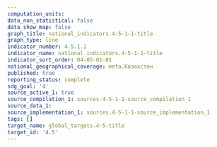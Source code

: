 ```yaml
---
computation_units:
data_non_statistical: false
data_show_map: false
graph_title: national_indicators.4-5-1-1-title
graph_type: line
indicator_number: 4.5.1.1
indicator_name: national_indicators.4-5-1-1-title
indicator_sort_order: 04-05-01-01
national_geographical_coverage: meta.Казахстан
published: true
reporting_status: complete
sdg_goal: '4'
source_active_1: true
source_compilation_1: sources.4-5-1-1-source_compilation_1
source_data_1:
source_implementation_1: sources.4-5-1-1-source_implementation_1
tags: []
target_name: global_targets.4-5-title
target_id: '4.5'
---
```

